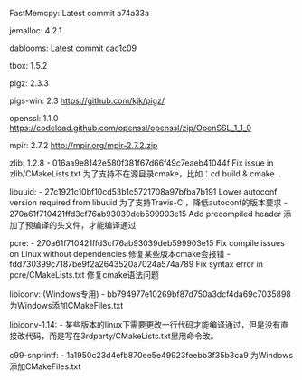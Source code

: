 FastMemcpy: Latest commit a74a33a

jemalloc: 4.2.1

dablooms: Latest commit cac1c09

tbox: 1.5.2

pigz: 2.3.3

pigs-win: 2.3 https://github.com/kjk/pigz/

openssl: 1.1.0 https://codeload.github.com/openssl/openssl/zip/OpenSSL_1_1_0

mpir: 2.7.2 http://mpir.org/mpir-2.7.2.zip

zlib: 1.2.8
    - 016aa9e8142e580f381f67d66f49c7eaeb41044f
        Fix issue in zlib/CMakeLists.txt
        为了支持不在源目录cmake，比如：cd build & cmake ..
        
libuuid:
    - 27c1921c10bf10cd53b1c5721708a97bfba7b191
        Lower autoconf version required from libuuid
        为了支持Travis-CI，降低autoconf的版本要求
    - 270a61f710421ffd3cf76ab93039deb599903e15
        Add precompiled header
        添加了预编译的头文件，才能编译通过
        
pcre:
    - 270a61f710421ffd3cf76ab93039deb599903e15
        Fix compile issues on Linux without dependencies
        修复某些版本cmake会报错
    - fdd730399c7187be9f2a2643520a7024a574a789
        Fix syntax error in pcre/CMakeLists.txt
        修复cmake语法问题
        
libiconv: (Windows专用)
    - bb794977e10269bf87d750a3dcf4da69c7035898
        为Windows添加CMakeFiles.txt
        
libiconv-1.14:
    - 某些版本的linux下需要更改一行代码才能编译通过，但是没有直接改代码，而是写在3rdparty/CMakeLists.txt里用命令改。

c99-snprintf:
    - 1a1950c23d4efb870ee5e49923feebb3f35b3ca9
        为Windows添加CMakeFiles.txt